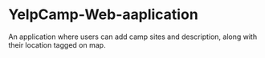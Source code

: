 # YelpCamp-Web-aaplication
An application where users can add camp sites and description, along with their location tagged on map.
